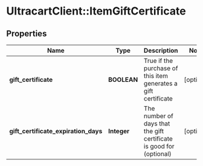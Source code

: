 # UltracartClient::ItemGiftCertificate

## Properties
Name | Type | Description | Notes
------------ | ------------- | ------------- | -------------
**gift_certificate** | **BOOLEAN** | True if the purchase of this item generates a gift certificate | [optional] 
**gift_certificate_expiration_days** | **Integer** | The number of days that the gift certificate is good for (optional) | [optional] 


